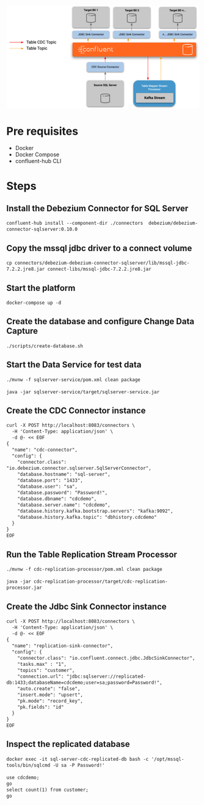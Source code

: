 # 

![CDC Architecture](doc/cdc-architecture.png)

# Pre requisites

* Docker
* Docker Compose
* confluent-hub CLI

# Steps

## Install the Debezium Connector for SQL Server

```
confluent-hub install --component-dir ./connectors  debezium/debezium-connector-sqlserver:0.10.0 
```

## Copy the mssql jdbc driver to a connect volume

```
cp connectors/debezium-debezium-connector-sqlserver/lib/mssql-jdbc-7.2.2.jre8.jar connect-libs/mssql-jdbc-7.2.2.jre8.jar
```

## Start the platform

```
docker-compose up -d
```

## Create the database and configure Change Data Capture

```
./scripts/create-database.sh
```

## Start the Data Service for test data

```
./mvnw -f sqlserver-service/pom.xml clean package

java -jar sqlserver-service/target/sqlserver-service.jar
```

## Create the CDC Connector instance

```
curl -X POST http://localhost:8083/connectors \
  -H 'Content-Type: application/json' \
  -d @- << EOF
{
  "name": "cdc-connector",  
  "config": {
    "connector.class": "io.debezium.connector.sqlserver.SqlServerConnector", 
    "database.hostname": "sql-server", 
    "database.port": "1433", 
    "database.user": "sa", 
    "database.password": "Password!", 
    "database.dbname": "cdcdemo", 
    "database.server.name": "cdcdemo", 
    "database.history.kafka.bootstrap.servers": "kafka:9092", 
    "database.history.kafka.topic": "dbhistory.cdcdemo" 
  }
}
EOF
```

## Run the Table Replication Stream Processor

```
./mvnw -f cdc-replication-processor/pom.xml clean package

java -jar cdc-replication-processor/target/cdc-replication-processor.jar
```

## Create the Jdbc Sink Connector instance

```
curl -X POST http://localhost:8083/connectors \
  -H 'Content-Type: application/json' \
  -d @- << EOF
{
  "name": "replication-sink-connector",  
  "config": {
    "connector.class": "io.confluent.connect.jdbc.JdbcSinkConnector", 
    "tasks.max" : "1",
    "topics": "customer",
    "connection.url": "jdbc:sqlserver://replicated-db:1433;databaseName=cdcdemo;user=sa;password=Password!",
    "auto.create": "false",
    "insert.mode": "upsert",
    "pk.mode": "record_key",
    "pk.fields": "id"
  }
}
EOF
```

## Inspect the replicated database

```
docker exec -it sql-server-cdc-replicated-db bash -c '/opt/mssql-tools/bin/sqlcmd -U sa -P Password!'

use cdcdemo;
go
select count(1) from customer;
go
```
